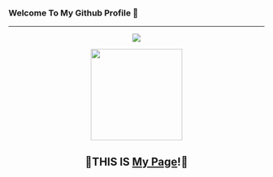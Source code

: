 ### Welcome To My Github Profile 👋
---
<p align="center"><a href="https://qyyff.github.io/"> <img src="https://readme-typing-svg.herokuapp.com?font=Fira+Code&pause=1000&color=4E25F7&center=true&width=435&lines=Hi%2CI+am+Qiyifan" /></a></p>

<p align="center"><a href="https://qyyff.github.io/"> <img src="https://gifdb.com/images/high/shock-pikachu-meme-b95wly8pvwffv1zd.webp" width="180" /></a> </p>

<h2 align="center"> 👋THIS IS <a href="https://wcy-dt.github.io/">My Page</a>!👋</h2>

